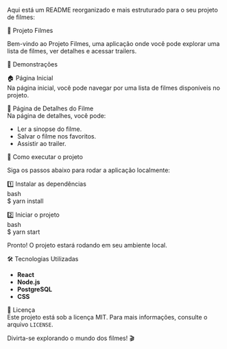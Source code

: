 Aqui está um README reorganizado e mais estruturado para o seu projeto de filmes:  

 🎥 Projeto Filmes  

Bem-vindo ao Projeto Filmes, uma aplicação onde você pode explorar uma lista de filmes, ver detalhes e acessar trailers.  

 📸 Demonstrações  

🏠 Página Inicial  
Na página inicial, você pode navegar por uma lista de filmes disponíveis no projeto.  

 📖 Página de Detalhes do Filme  
Na página de detalhes, você pode:  
- Ler a sinopse do filme.  
- Salvar o filme nos favoritos.  
- Assistir ao trailer.  
  

 🚀 Como executar o projeto  

Siga os passos abaixo para rodar a aplicação localmente:  

 1️⃣ Instalar as dependências  
bash  
$ yarn install  
  

 2️⃣ Iniciar o projeto  
bash  
$ yarn start  
 

Pronto! O projeto estará rodando em seu ambiente local.  

 🛠 Tecnologias Utilizadas  
- **React**  
- **Node.js**  
- **PostgreSQL**  
- **CSS**  



 📝 Licença  
Este projeto está sob a licença MIT. Para mais informações, consulte o arquivo `LICENSE`.  

Divirta-se explorando o mundo dos filmes! 🎬

